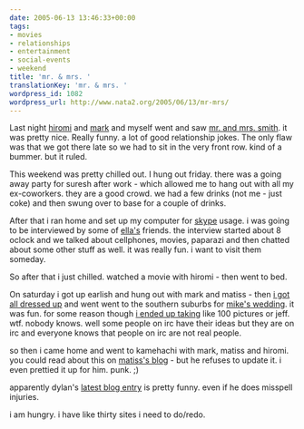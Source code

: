 ```yaml
---
date: 2005-06-13 13:46:33+00:00
tags:
- movies
- relationships
- entertainment
- social-events
- weekend
title: 'mr. & mrs. '
translationKey: 'mr. & mrs. '
wordpress_id: 1082
wordpress_url: http://www.nata2.org/2005/06/13/mr-mrs/
---
```


Last night <a href="http://hirominakazawa.com">hiromi</a> and <a href="http://markhayward.net">mark</a> and myself went and saw <a href="http://www.google.com/reviews?cid=be0c0c100078b7b9&oi=showtimes&fq=mr.+and+mrs+smith">mr. and mrs. smith</a>. it was pretty nice. Really funny. a lot of good relationship jokes. The only flaw was that we got there late so we had to sit in the very front row. kind of a bummer. but it ruled. 

This weekend was pretty chilled out. I hung out friday. there was a going away party for suresh after work - which allowed me to hang out with all my ex-coworkers. they are a good crowd.  we had a few drinks (not me - just coke) and then swung over to base for a couple of drinks.  

After that i ran home and set up my computer for <a href="http://skype.com/">skype</a> usage. i was going to be interviewed by some of <a href="http://yaplog.jp/kalimay/">ella's</a> friends. the interview started about 8 oclock and we talked about cellphones, movies, paparazi and then chatted about some other stuff as well. it was really fun. i want to visit them someday. 

So after that i just chilled. watched a movie with hiromi - then went to bed. 

On saturday i got up earlish and hung out with mark and matiss - then <a href="https://web.archive.org/web/20030814003134/http://www.nata2.info//pictures/misc/phone_camera/nokia_7610/120620051848/Nokia7610%28207%29.jpg">i got all dressed up</a> and went went to the southern suburbs for <a href="http://mikecompton.com/blog/2005/06/12/introducing-mr-mrs-michael-compton">mike's wedding</a>. it was fun. for some reason though <a href="https://web.archive.org/web/20030814003134/http://www.nata2.info//?path=pictures%2Fevents%2F2005%3A06%3A11_Mikes_wedding">i ended up taking</a> like 100 pictures or jeff. wtf. nobody knows. well some people on irc have their ideas but they are on irc and everyone knows that people on irc are not real people.  

so then i came home and went to kamehachi with mark, matiss and hiromi. you could read about this on <a href="http://therats.org/">matiss's blog</a> - but he refuses to update it. i even prettied it up for him.  punk. ;)

apparently dylan's <a href="http://www.dylanreed.org/2005/06/08/injuies">latest blog entry</a> is pretty funny. even if he does misspell injuries. 

i am hungry.  i have like thirty sites i need to do/redo.
